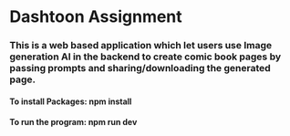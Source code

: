 # Dashtoon Assignment
### This is a web based application which let users use Image generation AI in the backend to create comic book pages by passing prompts and sharing/downloading the generated page.
#### To install Packages: npm install
#### To run the program: npm run dev
